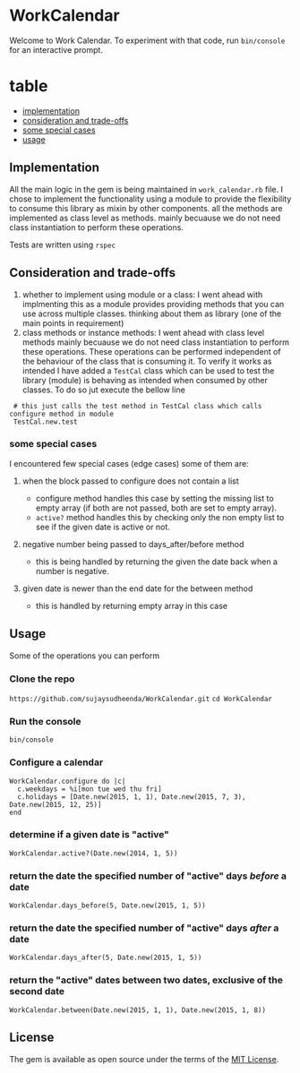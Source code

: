 # WorkCalendar

Welcome to Work Calendar. To experiment with that code, run `bin/console` for an interactive prompt.

# table
- [implementation](#implementation)
- [consideration and trade-offs](#consideration-and-trade-offs)
- [some special cases](#some-special-cases)
- [usage](#usage)

## Implementation

All the main logic in the gem is being maintained in `work_calendar.rb` file. I chose to implement the functionality using a module to provide the flexibility to consume this library as mixin by other components. all the methods are implemented as class level as methods. mainly becuause we do not need class instantiation to perform these operations.

Tests are written using `rspec`

## Consideration and trade-offs
1. whether to implement using module or a class: I went ahead with implmenting this as a module provides providing methods that you can use across multiple classes. thinking about them as library (one of the main points in requirement)
2. class methods or instance methods:
I went ahead with class level methods mainly becuause we do not need class instantiation to perform these operations. These operations can be performed independent of the behaviour of the class that is consuming it. To verify it works as intended I have added a `TestCal` class which can be used to test the library (module) is behaving as intended when consumed by other classes. To do so jut execute the bellow line
```
 # this just calls the test method in TestCal class which calls configure method in module
 TestCal.new.test
```
### some special cases
I encountered few special cases (edge cases) some of them are:

1. when the block passed to configure does not contain a list
    - configure method handles this case by setting the missing list to empty array (if both are not passed, both are set to empty array).
    - `active?` method handles this by checking only the non empty list to see if the given date is active or not.

2. negative number being passed to days_after/before method
    - this is being handled by returning the given the date back when a number is negative.

3. given date is newer than the end date for the between method
    - this is handled by returning empty array in this case
    

## Usage
Some of the operations you can perform

### Clone the repo
`https://github.com/sujaysudheenda/WorkCalendar.git`
`cd WorkCalendar`

### Run the console
`bin/console`

### Configure a calendar
```
WorkCalendar.configure do |c|
  c.weekdays = %i[mon tue wed thu fri]
  c.holidays = [Date.new(2015, 1, 1), Date.new(2015, 7, 3), Date.new(2015, 12, 25)]
end
```

### determine if a given date is "active"
`WorkCalendar.active?(Date.new(2014, 1, 5))`

### return the date the specified number of "active" days *before* a date
`WorkCalendar.days_before(5, Date.new(2015, 1, 5))`

### return the date the specified number of "active" days *after* a date
`WorkCalendar.days_after(5, Date.new(2015, 1, 5))`

### return the "active" dates between two dates, exclusive of the second date
`WorkCalendar.between(Date.new(2015, 1, 1), Date.new(2015, 1, 8))`

## License

The gem is available as open source under the terms of the [MIT License](http://opensource.org/licenses/MIT).

